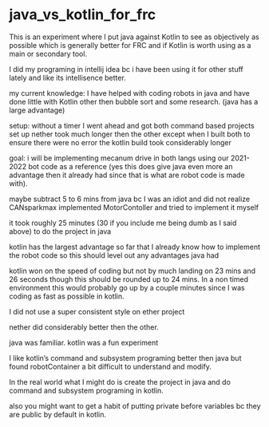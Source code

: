 # java_vs_kotlin_for_frc

This is an experiment where I put java against Kotlin to see as objectively as possible which is generally better for FRC and if Kotlin is worth using as a main or secondary tool. 

I did my programing in intellij idea bc i have been using it for other stuff lately and like its intellisence better.

my current knowledge:
I have helped with coding robots in java and have done little with Kotlin other then bubble sort and some research. (java has a large advantage)

setup:
without a timer I went ahead and got both command based projects set up nether took much longer then the other except when I built both to ensure there were no error the kotlin build took considerably longer

goal: i will be implementing mecanum drive in both langs using our 2021-2022 bot code as a reference (yes this does give java even more an advantage then it already had since that is what are robot code is made with).


maybe subtract 5 to 6 mins from java bc I was an idiot and did not realize CANsparkmax implemented MotorContoller and tried to implement it myself


it took roughly 25 minutes (30 if you include me being dumb as I said above) to do the project in java

kotlin has the largest advantage so far that I already know how to implement the robot code so this should level out any advantages java had


kotlin won on the speed of coding but not by much landing on 23 mins and 26 seconds though this should be rounded up to 24 mins.
In a non timed environment this would probably go up by a couple minutes since I was coding as fast as possible in kotlin.

I did not use a super consistent style on ether project

nether did considerably better then the other.

java was familiar.
kotlin was a fun experiment

I like kotlin’s command and subsystem programing better then java but found robotContainer a bit difficult to understand and modify.

In the real world what I might do is create the project in java and do command and subsystem programing in kotlin.

also you might want to get a habit of putting private before variables bc they are public by default in kotlin.
